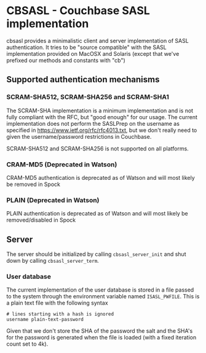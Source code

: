 # CBSASL - Couchbase SASL implementation

cbsasl provides a minimalistic client and server implementation of SASL
authentication. It tries to be "source compatible" with the SASL implementation
provided on MacOSX and Solaris (except that we've prefixed our methods and
constants with "cb")

## Supported authentication mechanisms

### SCRAM-SHA512, SCRAM-SHA256 and SCRAM-SHA1

The SCRAM-SHA implementation is a minimum implementation and is not fully
compliant with the RFC, but "good enough" for our usage. The current
implementation does not perform the SASLPrep on the username as specified
in https://www.ietf.org/rfc/rfc4013.txt, but we don't really need to
given the username/password restrictions in Couchbase.

SCRAM-SHA512 and SCRAM-SHA256 is not supported on all platforms.

### CRAM-MD5 (Deprecated in Watson)

CRAM-MD5 authentication is deprecated as of Watson and will most likely be
removed in Spock

### PLAIN (Deprecated in Watson)

PLAIN authentication is deprecated as of Watson and will most likely be
removed/disabled in Spock

## Server

The server should be initialized by calling `cbsasl_server_init` and shut
down by calling `cbsasl_server_term`.

### User database

The current implementation of the user database is stored in a file passed
to the system through the environment variable named `ISASL_PWFILE`. This is
a plain text file with the following syntax

    # lines starting with a hash is ignored
    username plain-text-password

Given that we don't store the SHA of the password the salt and the SHA's for
the password is generated when the file is loaded (with a fixed iteration
count set to 4k).
